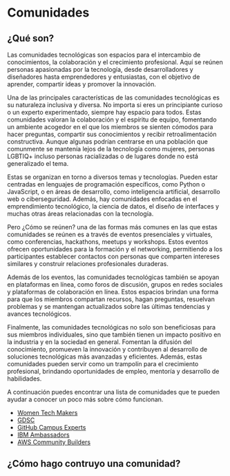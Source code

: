 # Comunidades

## ¿Qué son?
Las comunidades tecnológicas son espacios para el intercambio de conocimientos, la colaboración y el crecimiento profesional. Aquí se reúnen personas apasionadas por la tecnología, desde desarrolladores y diseñadores hasta emprendedores y entusiastas, con el objetivo de aprender, compartir ideas y promover la innovación.

Una de las principales características de las comunidades tecnológicas es su naturaleza inclusiva y diversa. No importa si eres un principiante curioso o un experto experimentado, siempre hay espacio para todos. Estas comunidades valoran la colaboración y el espíritu de equipo, fomentando un ambiente acogedor en el que los miembros se sienten cómodos para hacer preguntas, compartir sus conocimientos y recibir retroalimentación constructiva. Aunque algunas podrían centrarse en una población que comunmente se mantenía lejos de la tecnología como mujeres, personas LGBTIQ+ incluso personas racializadas o de lugares donde no está generalizado el tema.

Estas se organizan en torno a diversos temas y tecnologías. Pueden estar centradas en lenguajes de programación específicos, como Python o JavaScript, o en áreas de desarrollo, como inteligencia artificial, desarrollo web o ciberseguridad. Además, hay comunidades enfocadas en el emprendimiento tecnológico, la ciencia de datos, el diseño de interfaces y muchas otras áreas relacionadas con la tecnología.

Pero ¿Cómo se reúnen? una de las formas más comunes en las que estas comunidades se reúnen es a través de eventos presenciales y virtuales, como conferencias, hackathons, meetups y workshops. Estos eventos ofrecen oportunidades para la formación y el networking, permitiendo a los participantes establecer contactos con personas que comparten intereses similares y construir relaciones profesionales duraderas.

Además de los eventos, las comunidades tecnológicas también se apoyan en plataformas en línea, como foros de discusión, grupos en redes sociales y plataformas de colaboración en línea. Estos espacios brindan una forma para que los miembros compartan recursos, hagan preguntas, resuelvan problemas y se mantengan actualizados sobre las últimas tendencias y avances tecnológicos.

Finalmente, las comunidades tecnológicas no solo son beneficiosas para sus miembros individuales, sino que también tienen un impacto positivo en la industria y en la sociedad en general. Fomentan la difusión del conocimiento, promueven la innovación y contribuyen al desarrollo de soluciones tecnológicas más avanzadas y eficientes. Además, estas comunidades pueden servir como un trampolín para el crecimiento profesional, brindando oportunidades de empleo, mentoría y desarrollo de habilidades.

A continuación puedes encontrar una lista de comunidades que te pueden ayudar a conocer un poco más sobre cómo funcionan. 

+ [Women Tech Makers](https://developers.google.com/womentechmakers)
+ [GDSC](https://developers.google.com/community/gdsc)
+ [GitHub Campus Experts](https://education.github.com/experts)
+ [IBM Ambassadors](https://community.ibm.com/community/user/ibmz-and-linuxone/discussion/2022-z-ambassadors-application-now-opens)
+ [AWS Community Builders](https://aws.amazon.com/developer/community/community-builders/)

## ¿Cómo hago contruyo una comunidad?



